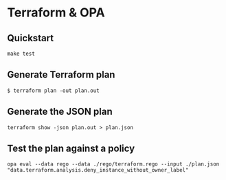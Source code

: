 # Terraform & OPA

## Quickstart

```
make test
```

## Generate Terraform plan

```
$ terraform plan -out plan.out
```

## Generate the JSON plan

```
terraform show -json plan.out > plan.json
```

## Test the plan against a policy

```
opa eval --data rego --data ./rego/terraform.rego --input ./plan.json "data.terraform.analysis.deny_instance_without_owner_label"
```
